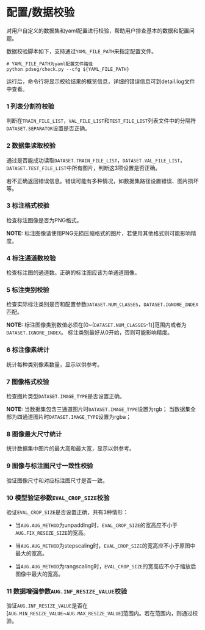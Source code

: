 # 配置/数据校验
对用户自定义的数据集和yaml配置进行校验，帮助用户排查基本的数据和配置问题。

数据校验脚本如下，支持通过`YAML_FILE_PATH`来指定配置文件。
```
# YAML_FILE_PATH为yaml配置文件路径
python pdseg/check.py --cfg ${YAML_FILE_PATH}
```
运行后，命令行将显示校验结果的概览信息，详细的错误信息可到detail.log文件中查看。

### 1 列表分割符校验
判断在`TRAIN_FILE_LIST`，`VAL_FILE_LIST`和`TEST_FILE_LIST`列表文件中的分隔符`DATASET.SEPARATOR`设置是否正确。
### 2 数据集读取校验
通过是否能成功读取`DATASET.TRAIN_FILE_LIST`，`DATASET.VAL_FILE_LIST`，`DATASET.TEST_FILE_LIST`中所有图片，判断这3项设置是否正确。

若不正确返回错误信息。错误可能有多种情况，如数据集路径设置错误、图片损坏等。

### 3 标注格式校验
检查标注图像是否为PNG格式。

**NOTE:** 标注图像请使用PNG无损压缩格式的图片，若使用其他格式则可能影响精度。

### 4 标注通道数校验
检查标注图的通道数。正确的标注图应该为单通道图像。

### 5 标注类别校验
检查实际标注类别是否和配置参数`DATASET.NUM_CLASSES`，`DATASET.IGNORE_INDEX`匹配。

**NOTE:**
标注图像类别数值必须在[0~(`DATASET.NUM_CLASSES`-1)]范围内或者为`DATASET.IGNORE_INDEX`。
标注类别最好从0开始，否则可能影响精度。

### 6 标注像素统计
统计每种类别像素数量，显示以供参考。

### 7 图像格式校验
检查图片类型`DATASET.IMAGE_TYPE`是否设置正确。

**NOTE:** 当数据集包含三通道图片时`DATASET.IMAGE_TYPE`设置为rgb；
当数据集全部为四通道图片时`DATASET.IMAGE_TYPE`设置为rgba；

### 8 图像最大尺寸统计
统计数据集中图片的最大高和最大宽，显示以供参考。

### 9 图像与标注图尺寸一致性校验
验证图像尺寸和对应标注图尺寸是否一致。

### 10 模型验证参数`EVAL_CROP_SIZE`校验
验证`EVAL_CROP_SIZE`是否设置正确，共有3种情形：

- 当`AUG.AUG_METHOD`为unpadding时，`EVAL_CROP_SIZE`的宽高应不小于`AUG.FIX_RESIZE_SIZE`的宽高。

- 当`AUG.AUG_METHOD`为stepscaling时，`EVAL_CROP_SIZE`的宽高应不小于原图中最大的宽高。

- 当`AUG.AUG_METHOD`为rangscaling时，`EVAL_CROP_SIZE`的宽高应不小于缩放后图像中最大的宽高。

### 11 数据增强参数`AUG.INF_RESIZE_VALUE`校验
验证`AUG.INF_RESIZE_VALUE`是否在[`AUG.MIN_RESIZE_VALUE`~`AUG.MAX_RESIZE_VALUE`]范围内。若在范围内，则通过校验。
